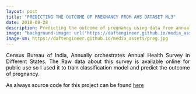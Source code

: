 ```yaml
---
layout: post
title: "PREDICTING THE OUTCOME OF PREGNANCY FROM AHS DATASET ML3"
date: 2018-08-28
description: Predicting the outcome of pregnancy using data from annual health survey of India
image: "background-image: url('https://daftengineer.github.io/media_assets/preg.jpg');"
image-sm: https://daftengineer.github.io/media_assets/preg.jpg
---
```


<div style="color:black;"><p></p>

<p style="text-align:justify;">Census Bureau of India, Annually orchestrates Annual Health Survey in Different States. The Raw data about this survey is available online for public use so I used it to train classification model and predict the outcome of pregnancy.</p>
<p style="text-align:justify;">As always source code for this project can be found <a href="https://github.com/daftengineer/MachineLearningProjects/blob/master/PregnancyOutcome.scala">here</a></p>
<p style="text-align:justify;"></p>
<p style="text-align:justify;"></p>
<p style="text-align:justify;"></p>
<p style="text-align:justify;"></p>
</div>
